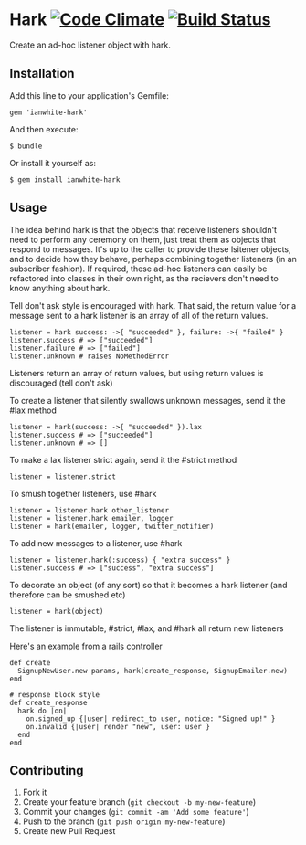 # Hark [![Code Climate](https://codeclimate.com/repos/52691919c7f3a37a2301dfc5/badges/8f5a4caa333ec7a654ec/gpa.png)](https://codeclimate.com/repos/52691919c7f3a37a2301dfc5/feed) [![Build Status](https://travis-ci.org/ianwhite/hark.png)](https://travis-ci.org/ianwhite/hark)

Create an ad-hoc listener object with hark.

## Installation

Add this line to your application's Gemfile:

    gem 'ianwhite-hark'

And then execute:

    $ bundle

Or install it yourself as:

    $ gem install ianwhite-hark

## Usage

The idea behind hark is that the objects that receive listeners shouldn't need to perform any ceremony on
them, just treat them as objects that respond to messages.  It's up to the caller to provide these lsitener objects,
and to decide how they behave, perhaps combining together listeners (in an subscriber fashion).  If required, these ad-hoc
listeners can easily be refactored into classes in their own right, as the recievers don't need to know anything about
hark.

Tell don't ask style is encouraged with hark.  That said, the return value for a message sent to a hark listener is an array of all of the return values.

    listener = hark success: ->{ "succeeded" }, failure: ->{ "failed" }
    listener.success # => ["succeeded"]
    listener.failure # => ["failed"]
    listener.unknown # raises NoMethodError

Listeners return an array of return values, but using return values is discouraged (tell don't ask)

To create a listener that silently swallows unknown messages, send it the #lax method

    listener = hark(success: ->{ "succeeded" }).lax
    listener.success # => ["succeeded"]
    listener.unknown # => []

To make a lax listener strict again, send it the #strict method

    listener = listener.strict

To smush together listeners, use #hark

    listener = listener.hark other_listener
    listener = listener.hark emailer, logger
    listener = hark(emailer, logger, twitter_notifier)

To add new messages to a listener, use #hark

    listener = listener.hark(:success) { "extra success" }
    listener.success # => ["success", "extra success"]

To decorate an object (of any sort) so that it becomes a hark listener (and therefore can be smushed etc)

    listener = hark(object)

The listener is immutable, #strict, #lax, and #hark all return new listeners

Here's an example from a rails controller

    def create
      SignupNewUser.new params, hark(create_response, SignupEmailer.new)
    end

    # response block style
    def create_response
      hark do |on|
        on.signed_up {|user| redirect_to user, notice: "Signed up!" }
        on.invalid {|user| render "new", user: user }
      end
    end

## Contributing

1. Fork it
2. Create your feature branch (`git checkout -b my-new-feature`)
3. Commit your changes (`git commit -am 'Add some feature'`)
4. Push to the branch (`git push origin my-new-feature`)
5. Create new Pull Request
